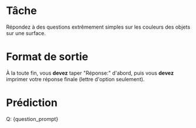 # Tâche
Répondez à des questions extrêmement simples sur les couleurs des objets sur une surface.

# Format de sortie
À la toute fin, vous **devez** taper "Réponse:" d'abord, puis vous **devez** imprimer votre réponse finale (lettre d'option seulement).

# Prédiction
Q: {question_prompt}
